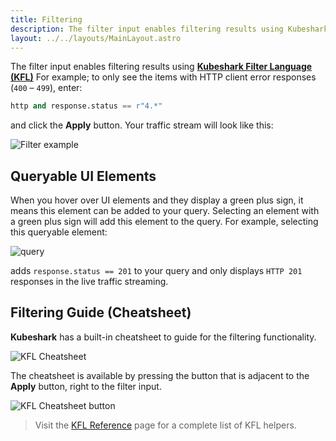 ```yaml
---
title: Filtering
description: The filter input enables filtering results using Kubeshark Filter Language (KFL)
layout: ../../layouts/MainLayout.astro
---
```


The filter input enables filtering results using [**Kubeshark Filter Language (KFL)**](#kfl-reference) For example; to only see the items with HTTP client error responses (`400` – `499`), enter:

```python
http and response.status == r"4.*"
```

and click the **Apply** button. Your traffic stream will look like this:

![Filter example](/filter-applied.png)

## Queryable UI Elements

When you hover over UI elements and they display a green plus sign, it means this element can be added to your query. Selecting an element with a green plus sign will add this element to the query. For example, selecting this queryable element:

![query](/filter-ui-example.png)

adds `response.status == 201` to your query and only displays `HTTP 201` responses in the live traffic streaming.

## Filtering Guide (Cheatsheet)

**Kubeshark** has a built-in cheatsheet to guide for the filtering functionality.

![KFL Cheatsheet](/cheatsheet.png)

The cheatsheet is available by pressing the button that is adjacent to the **Apply** button, right to the filter input.

![KFL Cheatsheet button](/cheatsheet-button.png)

> Visit the [KFL Reference](/en/kfl_reference) page for a complete list of KFL helpers.